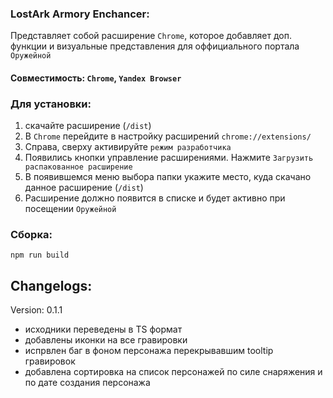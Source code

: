 ### LostArk Armory Enchancer:

Представляет собой расширение `Chrome`, которое добавляет доп. функции и визуальные представления для оффициального портала `Оружейной`

#### Совместимость: `Chrome`, `Yandex Browser`

### Для установки:
1. скачайте расширение (`/dist`)
2. В `Chrome` перейдите в настройку расширений `chrome://extensions/`
3. Справа, сверху активируйте `режим разработчика`
4. Появились кнопки управление расширениями. Нажмите `Загрузить распакованное расширение`
5. В появившемся меню выбора папки укажите место, куда скачано данное расширение (`/dist`)
6. Расширение должно появится в списке и будет активно при посещении `Оружейной`


### Сборка:
`npm run build`

## Changelogs:
Version: 0.1.1
- исходники переведены в TS формат
- добавлены иконки на все гравировки
- испрвлен баг в фоном персонажа перекрывавшим tooltip гравировок
- добавлена сортировка на список персонажей по силе снаряжения и по дате создания персонажа